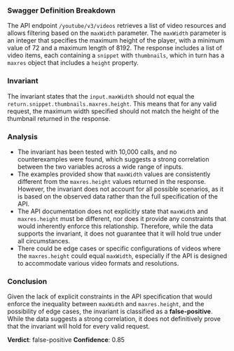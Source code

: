 ### Swagger Definition Breakdown
The API endpoint `/youtube/v3/videos` retrieves a list of video resources and allows filtering based on the `maxWidth` parameter. The `maxWidth` parameter is an integer that specifies the maximum height of the player, with a minimum value of 72 and a maximum length of 8192. The response includes a list of video items, each containing a `snippet` with `thumbnails`, which in turn has a `maxres` object that includes a `height` property.

### Invariant
The invariant states that the `input.maxWidth` should not equal the `return.snippet.thumbnails.maxres.height`. This means that for any valid request, the maximum width specified should not match the height of the thumbnail returned in the response.

### Analysis
- The invariant has been tested with 10,000 calls, and no counterexamples were found, which suggests a strong correlation between the two variables across a wide range of inputs.
- The examples provided show that `maxWidth` values are consistently different from the `maxres.height` values returned in the response. However, the invariant does not account for all possible scenarios, as it is based on the observed data rather than the full specification of the API.
- The API documentation does not explicitly state that `maxWidth` and `maxres.height` must be different, nor does it provide any constraints that would inherently enforce this relationship. Therefore, while the data supports the invariant, it does not guarantee that it will hold true under all circumstances.
- There could be edge cases or specific configurations of videos where the `maxres.height` could equal `maxWidth`, especially if the API is designed to accommodate various video formats and resolutions.

### Conclusion
Given the lack of explicit constraints in the API specification that would enforce the inequality between `maxWidth` and `maxres.height`, and the possibility of edge cases, the invariant is classified as a **false-positive**. While the data suggests a strong correlation, it does not definitively prove that the invariant will hold for every valid request. 

**Verdict**: false-positive
**Confidence**: 0.85

